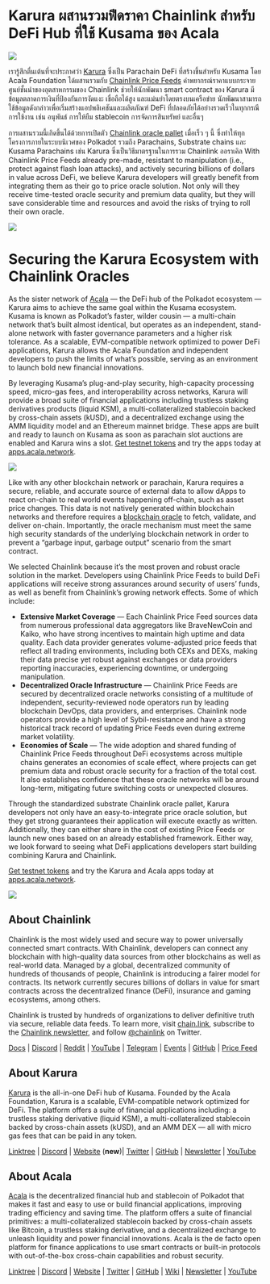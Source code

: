 # Karura ผสานรวมฟีดราคา Chainlink สำหรับ DeFi Hub ที่ใช้ Kusama ของ Acala

![](https://miro.medium.com/max/3200/0*dLjToIk5T5F_dSSc)

เรารู้สึกตื่นเต้นที่จะประกาศว่า [Karura](https://acala.network/karura) ซึ่งเป็น Parachain DeFi ที่สร้างขึ้นสำหรับ Kusama โดย Acala Foundation ได้ผสานรวมกับ [Chainlink Price Feeds](https://data.chain.link/) คำพยากรณ์ราคาแบบกระจายศูนย์ชั้นนำของอุตสาหกรรมของ Chainlink ช่วยให้นักพัฒนา smart contract ของ Karura มีข้อมูลตลาดการเงินที่ป้องกันการงัดแงะ เชื่อถือได้สูง และแม่นยำโดยตรงบนเครือข่าย นักพัฒนาสามารถใช้ข้อมูลดังกล่าวเพื่อเริ่มสร้างแอปพลิเคชันและผลิตภัณฑ์ DeFi ที่ปลอดภัยได้อย่างรวดเร็วในทุกกรณีการใช้งาน เช่น อนุพันธ์ การให้ยืม stablecoin การจัดการสินทรัพย์ และอื่นๆ

การผสานรวมนี้เกิดขึ้นได้ด้วยการเปิดตัว [Chainlink oracle pallet](https://polkadot.network/chainlink-makes-oracle-pallet-available-to-all-substrate-polkadot-and-kusama-chains-2/) เมื่อเร็ว ๆ นี้ ซึ่งทำให้ทุกโครงการภายในระบบนิเวศของ Polkadot รวมถึง Parachains, Substrate chains และ Kusama Parachains เช่น Karura ซึ่งเป็นวิธีมาตรฐานในการรวม Chainlink ออราเคิล With Chainlink Price Feeds already pre-made, resistant to manipulation (i.e., protect against flash loan attacks), and actively securing billions of dollars in value across DeFi, we believe Karura developers will greatly benefit from integrating them as their go to price oracle solution. Not only will they receive time-tested oracle security and premium data quality, but they will save considerable time and resources and avoid the risks of trying to roll their own oracle.

![](https://miro.medium.com/max/3200/0*ePOoL-jngB4LHFHH)

# Securing the Karura Ecosystem with Chainlink Oracles

As the sister network of [Acala](https://acala.network/) — the DeFi hub of the Polkadot ecosystem — Karura aims to achieve the same goal within the Kusama ecosystem. Kusama is known as Polkadot’s faster, wilder cousin — a multi-chain network that’s built almost identical, but operates as an independent, stand-alone network with faster governance parameters and a higher risk tolerance. As a scalable, EVM-compatible network optimized to power DeFi applications, Karura allows the Acala Foundation and independent developers to push the limits of what’s possible, serving as an environment to launch bold new financial innovations.

By leveraging Kusama’s plug-and-play security, high-capacity processing speed, micro-gas fees, and interoperability across networks, Karura will provide a broad suite of financial applications including trustless staking derivatives products (liquid KSM), a multi-collateralized stablecoin backed by cross-chain assets (kUSD), and a decentralized exchange using the AMM liquidity model and an Ethereum mainnet bridge. These apps are built and ready to launch on Kusama as soon as parachain slot auctions are enabled and Karura wins a slot. [Get testnet tokens](https://wiki.acala.network/learn/get-started) and try the apps today at [apps.acala.network](http://apps.acala.network).

![](https://miro.medium.com/max/4432/1*B8O-auSn_w1l5IgGSwhZRg.png)

Like with any other blockchain network or parachain, Karura requires a secure, reliable, and accurate source of external data to allow dApps to react on-chain to real world events happening off-chain, such as asset price changes. This data is not natively generated within blockchain networks and therefore requires a [blockchain oracle](https://blog.chain.link/what-is-the-blockchain-oracle-problem/) to fetch, validate, and deliver on-chain. Importantly, the oracle mechanism must meet the same high security standards of the underlying blockchain network in order to prevent a “garbage input, garbage output” scenario from the smart contract.

We selected Chainlink because it’s the most proven and robust oracle solution in the market. Developers using Chainlink Price Feeds to build DeFi applications will receive strong assurances around security of users’ funds, as well as benefit from Chainlink’s growing network effects. Some of which include:

- **Extensive Market Coverage** — Each Chainlink Price Feed sources data from numerous professional data aggregators like BraveNewCoin and Kaiko, who have strong incentives to maintain high uptime and data quality. Each data provider generates volume-adjusted price feeds that reflect all trading environments, including both CEXs and DEXs, making their data precise yet robust against exchanges or data providers reporting inaccuracies, experiencing downtime, or undergoing manipulation.
- **Decentralized Oracle Infrastructure** — Chainlink Price Feeds are secured by decentralized oracle networks consisting of a multitude of independent, security-reviewed node operators run by leading blockchain DevOps, data providers, and enterprises. Chainlink node operators provide a high level of Sybil-resistance and have a strong historical track record of updating Price Feeds even during extreme market volatility.
- **Economies of Scale** — The wide adoption and shared funding of Chainlink Price Feeds throughout DeFi ecosystems across multiple chains generates an economies of scale effect, where projects can get premium data and robust oracle security for a fraction of the total cost. It also establishes confidence that these oracle networks will be around long-term, mitigating future switching costs or unexpected closures.

Through the standardized substrate Chainlink oracle pallet, Karura developers not only have an easy-to-integrate price oracle solution, but they get strong guarantees their application will execute exactly as written. Additionally, they can either share in the cost of existing Price Feeds or launch new ones based on an already established framework. Either way, we look forward to seeing what DeFi applications developers start building combining Karura and Chainlink.

[Get testnet tokens](https://wiki.acala.network/learn/get-started) and try the Karura and Acala apps today at [apps.acala.network](http://apps.acala.network).

![](https://miro.medium.com/max/2402/1\*wnveYi3ZaxxGNedEB87ZsQ.png)

## **About Chainlink**

Chainlink is the most widely used and secure way to power universally connected smart contracts. With Chainlink, developers can connect any blockchain with high-quality data sources from other blockchains as well as real-world data. Managed by a global, decentralized community of hundreds of thousands of people, Chainlink is introducing a fairer model for contracts. Its network currently secures billions of dollars in value for smart contracts across the decentralized finance (DeFi), insurance and gaming ecosystems, among others.

Chainlink is trusted by hundreds of organizations to deliver definitive truth via secure, reliable data feeds. To learn more, visit [chain.link](https://chain.link/), subscribe to the [Chainlink newsletter](https://chn.lk/newsletter), and follow [@chainlink](http://www.twitter.com/chainlink) on Twitter.

[Docs](https://docs.chain.link/docs/getting-started) | [](https://www.reddit.com/r/Chainlink/) [Discord](https://discordapp.com/invite/aSK4zew) | [Reddit](https://www.reddit.com/r/Chainlink/) | [YouTube](https://www.youtube.com/channel/UCnjkrlqaWEBSnKZQ71gdyFA) | [Telegram](https://t.me/chainlinkofficial) | [Events](https://blog.chain.link/tag/events/) | [GitHub](https://github.com/smartcontractkit/chainlink) | [Price Feed](https://feeds.chain.link/)

## About Karura

[Karura](http://acala.network/karura) is the all-in-one DeFi hub of Kusama. Founded by the Acala Foundation, Karura is a scalable, EVM-compatible network optimized for DeFi. The platform offers a suite of financial applications including: a trustless staking derivative (liquid KSM), a multi-collateralized stablecoin backed by cross-chain assets (kUSD), and an AMM DEX — all with micro gas fees that can be paid in any token.

[Linktree](http://linktr.ee/karuranetwork) | [Discord](https://discord.gg/vdbFVCH) | [Website](http://acala.network/karura) (**new**)| [Twitter](https://twitter.com/KaruraNetwork) | [GitHub](https://github.com/AcalaNetwork/Acala) | [Newsletter](https://share.hsforms.com/1X9RxkXk-R62I0VNbATaDXw4h8qc) | [YouTube](http://youtube.com/c/acalanetwork)

## About Acala

[Acala](http://acala.network/) is the decentralized financial hub and stablecoin of Polkadot that makes it fast and easy to use or build financial applications, improving trading efficiency and saving time. The platform offers a suite of financial primitives: a multi-collateralized stablecoin backed by cross-chain assets like Bitcoin, a trustless staking derivative, and a decentralized exchange to unleash liquidity and power financial innovations. Acala is the de facto open platform for finance applications to use smart contracts or built-in protocols with out-of-the-box cross-chain capabilities and robust security.

[Linktree](https://linktr.ee/acalanetwork) | [Discord](https://discord.gg/vdbFVCH) | [Website](https://acala.network/) | [Twitter](https://twitter.com/AcalaNetwork) | [GitHub](https://github.com/AcalaNetwork/Acala) | [Wiki](https://github.com/AcalaNetwork/Acala/wiki) | [Newsletter](https://share.hsforms.com/1X9RxkXk-R62I0VNbATaDXw4h8qc) | [YouTube](http://youtube.com/c/acalanetwork)
